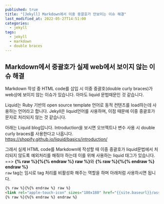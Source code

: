 ```yaml
---
published: true
title: "[Jekyll] Markdown에서 이중 중괄호가 안보이는 이슈 해결"
last_modified_at: 2022-05-27T14:51:00
categories:
  - jekyll
tags:
  - jekyll
  - markdown
  - double braces
---
```


## Markdown에서 중괄호가 실제 web에서 보이지 않는 이슈 해결
Markdown 작성 중 HTML code를 삽입 시 이중 중괄호(double curly braces)가 web상에 보이지 않는 이슈가 있습니다. 아마도 liquid 문법때문인 것 같습니다. <br>

Liquid는 Ruby 기반의 open source template 언어로 동적 컨텐츠를 load하는데 사용하는 언어라고 합니다. Jekyll은 liquid언어를 사용하며, 이점 때문에 이중 중괄호가 문자로 처리되지 않는 것 같습니다. <br>

아래는 Liquid blog입니다. Introduction을 보시면 오브젝트나 변수 사용 시 double curly braces를 사용한다고 나옵니다.<br>
<https://shopify.github.io/liquid/basics/introduction/> <br>

그래서 실제 HTML code를 Markdown에 작성할 때 이중 중괄호가 liquid문법에서 처리되지 않도록 예외처리를 해줘야 하는데 이를 위해 사용하는 liquid 태그가 있습니다.<br>
==> <b>{% raw %}{%{% endraw %} raw %}</b>와 <b>{% raw %}{%{% endraw %} endraw %}</b>
<br>
`raw` tag는 임시로 tag 처리를 비활성화 해주는 역할을 하며 아래처럼 사용하시면 됩니다.
```html
{% raw %}{%{% endraw %} raw %}
<link rel="apple-touch-icon" sizes="180x180" href="{{site.baseurl}}/assets/images/apple-touch-icon.png">
{% raw %}{%{% endraw %} endraw %}
```






